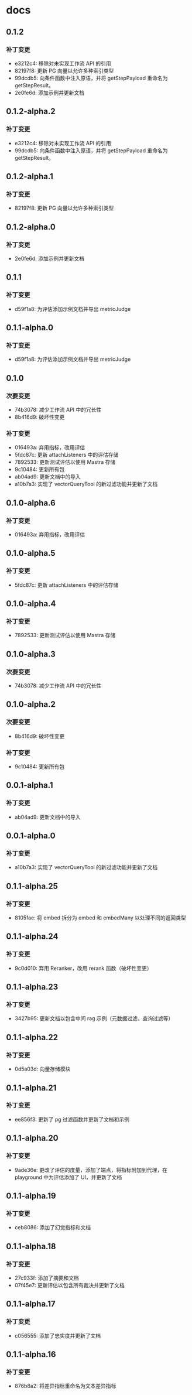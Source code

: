 # docs

## 0.1.2

### 补丁变更

- e3212c4: 移除对未实现工作流 API 的引用
- 82197f8: 更新 PG 向量以允许多种索引类型
- 99dcdb5: 向条件函数中注入原语，并将 getStepPayload 重命名为 getStepResult。
- 2e0fe6d: 添加示例并更新文档

## 0.1.2-alpha.2

### 补丁变更

- e3212c4: 移除对未实现工作流 API 的引用
- 99dcdb5: 向条件函数中注入原语，并将 getStepPayload 重命名为 getStepResult。

## 0.1.2-alpha.1

### 补丁变更

- 82197f8: 更新 PG 向量以允许多种索引类型

## 0.1.2-alpha.0

### 补丁变更

- 2e0fe6d: 添加示例并更新文档

## 0.1.1

### 补丁变更

- d59f1a8: 为评估添加示例文档并导出 metricJudge

## 0.1.1-alpha.0

### 补丁变更

- d59f1a8: 为评估添加示例文档并导出 metricJudge

## 0.1.0

### 次要变更

- 74b3078: 减少工作流 API 中的冗长性
- 8b416d9: 破坏性变更

### 补丁变更

- 016493a: 弃用指标，改用评估
- 5fdc87c: 更新 attachListeners 中的评估存储
- 7892533: 更新测试评估以使用 Mastra 存储
- 9c10484: 更新所有包
- ab04ad9: 更新文档中的导入
- a10b7a3: 实现了 vectorQueryTool 的新过滤功能并更新了文档

## 0.1.0-alpha.6

### 补丁变更

- 016493a: 弃用指标，改用评估

## 0.1.0-alpha.5

### 补丁变更

- 5fdc87c: 更新 attachListeners 中的评估存储

## 0.1.0-alpha.4

### 补丁变更

- 7892533: 更新测试评估以使用 Mastra 存储

## 0.1.0-alpha.3

### 次要变更

- 74b3078: 减少工作流 API 中的冗长性

## 0.1.0-alpha.2

### 次要变更

- 8b416d9: 破坏性变更

### 补丁变更

- 9c10484: 更新所有包

## 0.0.1-alpha.1

### 补丁变更

- ab04ad9: 更新文档中的导入

## 0.0.1-alpha.0

### 补丁变更

- a10b7a3: 实现了 vectorQueryTool 的新过滤功能并更新了文档

## 0.1.1-alpha.25

### 补丁变更

- 8105fae: 将 embed 拆分为 embed 和 embedMany 以处理不同的返回类型

## 0.1.1-alpha.24

### 补丁变更

- 9c0d010: 弃用 Reranker，改用 rerank 函数（破坏性变更）

## 0.1.1-alpha.23

### 补丁变更

- 3427b95: 更新文档以包含中间 rag 示例（元数据过滤、查询过滤等）

## 0.1.1-alpha.22

### 补丁变更

- 0d5a03d: 向量存储模块

## 0.1.1-alpha.21

### 补丁变更

- ee856f3: 更新了 pg 过滤函数并更新了文档和示例

## 0.1.1-alpha.20

### 补丁变更

- 9ade36e: 更改了评估的度量，添加了端点，将指标附加到代理，在 playground 中为评估添加了 UI，并更新了文档

## 0.1.1-alpha.19

### 补丁变更

- ceb8086: 添加了幻觉指标和文档

## 0.1.1-alpha.18

### 补丁变更

- 27c933f: 添加了摘要和文档
- 07f45e7: 更新评估以包含所有裁决并更新了文档

## 0.1.1-alpha.17

### 补丁变更

- c056555: 添加了忠实度并更新了文档

## 0.1.1-alpha.16

### 补丁变更

- 876b8a2: 将差异指标重命名为文本差异指标